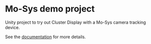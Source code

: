 # Mo-Sys demo project

Unity project to try out Cluster Display with a Mo-Sys camera tracking device.

See the [documentation](../../source/com.unity.cluster-display/Documentation~/sample-projects-mosys.md) for more details.
